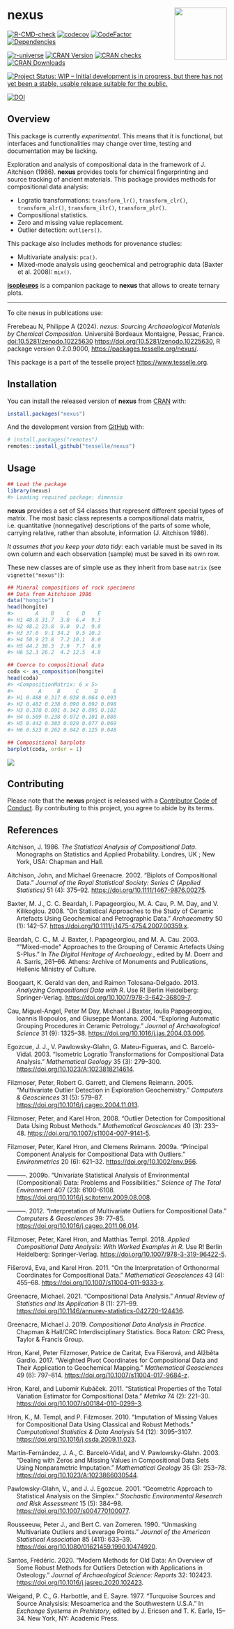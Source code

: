 
<!-- README.md is generated from README.Rmd. Please edit that file -->

# nexus <img width=120px src="man/figures/logo.png" align="right" />

<!-- badges: start -->

[![R-CMD-check](https://github.com/tesselle/nexus/workflows/R-CMD-check/badge.svg)](https://github.com/tesselle/nexus/actions)
[![codecov](https://codecov.io/gh/tesselle/nexus/branch/main/graph/badge.svg)](https://app.codecov.io/gh/tesselle/nexus)
[![CodeFactor](https://www.codefactor.io/repository/github/tesselle/nexus/badge/main)](https://www.codefactor.io/repository/github/tesselle/nexus/overview/main)
[![Dependencies](https://tinyverse.netlify.app/badge/nexus)](https://cran.r-project.org/package=nexus)

<a href="https://tesselle.r-universe.dev/nexus"
class="pkgdown-devel"><img
src="https://tesselle.r-universe.dev/badges/nexus"
alt="r-universe" /></a>
<a href="https://cran.r-project.org/package=nexus"
class="pkgdown-release"><img
src="https://www.r-pkg.org/badges/version/nexus"
alt="CRAN Version" /></a>
<a href="https://cran.r-project.org/web/checks/check_results_nexus.html"
class="pkgdown-release"><img
src="https://badges.cranchecks.info/worst/nexus.svg"
alt="CRAN checks" /></a>
<a href="https://cran.r-project.org/package=nexus"
class="pkgdown-release"><img
src="https://cranlogs.r-pkg.org/badges/nexus"
alt="CRAN Downloads" /></a>

[![Project Status: WIP – Initial development is in progress, but there
has not yet been a stable, usable release suitable for the
public.](https://www.repostatus.org/badges/latest/wip.svg)](https://www.repostatus.org/#wip)

[![DOI](https://zenodo.org/badge/DOI/10.5281/zenodo.10225630.svg)](https://doi.org/10.5281/zenodo.10225630)
<!-- badges: end -->

## Overview

This package is currently *experimental*. This means that it is
functional, but interfaces and functionalities may change over time,
testing and documentation may be lacking.

Exploration and analysis of compositional data in the framework of J.
Aitchison (1986). **nexus** provides tools for chemical fingerprinting
and source tracking of ancient materials. This package provides methods
for compositional data analysis:

- Logratio transformations: `transform_lr()`, `transform_clr()`,
  `transform_alr()`, `transform_ilr()`, `transform_plr()`.
- Compositional statistics.
- Zero and missing value replacement.
- Outlier detection: `outliers()`.

This package also includes methods for provenance studies:

- Multivariate analysis: `pca()`.
- Mixed-mode analysis using geochemical and petrographic data (Baxter et
  al. 2008): `mix()`.

[**isopleuros**](https://packages.tesselle.org/isopleuros/) is a
companion package to **nexus** that allows to create ternary plots.

------------------------------------------------------------------------

To cite nexus in publications use:

Frerebeau N, Philippe A (2024). *nexus: Sourcing Archaeological
Materials by Chemical Composition*. Université Bordeaux Montaigne,
Pessac, France. <doi:10.5281/zenodo.10225630>
<https://doi.org/10.5281/zenodo.10225630>, R package version 0.2.0.9000,
<https://packages.tesselle.org/nexus/>.

This package is a part of the tesselle project
<https://www.tesselle.org>.

## Installation

You can install the released version of **nexus** from
[CRAN](https://CRAN.R-project.org) with:

``` r
install.packages("nexus")
```

And the development version from [GitHub](https://github.com/) with:

``` r
# install.packages("remotes")
remotes::install_github("tesselle/nexus")
```

## Usage

``` r
## Load the package
library(nexus)
#> Loading required package: dimensio
```

**nexus** provides a set of S4 classes that represent different special
types of matrix. The most basic class represents a compositional data
matrix, i.e. quantitative (nonnegative) descriptions of the parts of
some whole, carrying relative, rather than absolute, information (J.
Aitchison 1986).

*It assumes that you keep your data tidy*: each variable must be saved
in its own column and each observation (sample) must be saved in its own
row.

These new classes are of simple use as they inherit from base `matrix`
(see `vignette("nexus")`):

``` r
## Mineral compositions of rock specimens
## Data from Aitchison 1986
data("hongite")
head(hongite)
#>       A    B    C    D    E
#> H1 48.8 31.7  3.8  6.4  9.3
#> H2 48.2 23.8  9.0  9.2  9.8
#> H3 37.0  9.1 34.2  9.5 10.2
#> H4 50.9 23.8  7.2 10.1  8.0
#> H5 44.2 38.3  2.9  7.7  6.9
#> H6 52.3 26.2  4.2 12.5  4.8

## Coerce to compositional data
coda <- as_composition(hongite)
head(coda)
#> <CompositionMatrix: 6 x 5>
#>        A     B     C     D     E
#> H1 0.488 0.317 0.038 0.064 0.093
#> H2 0.482 0.238 0.090 0.092 0.098
#> H3 0.370 0.091 0.342 0.095 0.102
#> H4 0.509 0.238 0.072 0.101 0.080
#> H5 0.442 0.383 0.029 0.077 0.069
#> H6 0.523 0.262 0.042 0.125 0.048

## Compositional barplots
barplot(coda, order = 1)
```

![](man/figures/README-groups-1.png)<!-- -->

## Contributing

Please note that the **nexus** project is released with a [Contributor
Code of Conduct](https://www.tesselle.org/conduct.html). By contributing
to this project, you agree to abide by its terms.

## References

<div id="refs" class="references csl-bib-body hanging-indent"
entry-spacing="0">

<div id="ref-aitchison1986" class="csl-entry">

Aitchison, J. 1986. *The Statistical Analysis of Compositional Data*.
Monographs on Statistics and Applied Probability. Londres, UK ; New
York, USA: Chapman and Hall.

</div>

<div id="ref-aitchison2002" class="csl-entry">

Aitchison, John, and Michael Greenacre. 2002. “Biplots of Compositional
Data.” *Journal of the Royal Statistical Society: Series C (Applied
Statistics)* 51 (4): 375–92. <https://doi.org/10.1111/1467-9876.00275>.

</div>

<div id="ref-baxter2008" class="csl-entry">

Baxter, M. J., C. C. Beardah, I. Papageorgiou, M. A. Cau, P. M. Day, and
V. Kilikoglou. 2008. “On Statistical Approaches to the Study of Ceramic
Artefacts Using Geochemical and Petrographic Data.” *Archaeometry* 50
(1): 142–57. <https://doi.org/10.1111/j.1475-4754.2007.00359.x>.

</div>

<div id="ref-beardah2003" class="csl-entry">

Beardah, C. C., M. J. Baxter, I. Papageorgiou, and M. A. Cau. 2003.
“"<span class="nocase">Mixed-mode</span>" Approaches to the Grouping of
Ceramic Artefacts Using S-Plus.” In *The Digital Heritage of
Archaeology.*, edited by M. Doerr and A. Sarris, 261–66. Athens: Archive
of Monuments and Publications, Hellenic Ministry of Culture.

</div>

<div id="ref-vandenboogaart2013" class="csl-entry">

Boogaart, K. Gerald van den, and Raimon Tolosana-Delgado. 2013.
*Analyzing Compositional Data with R*. Use R! Berlin Heidelberg:
Springer-Verlag. <https://doi.org/10.1007/978-3-642-36809-7>.

</div>

<div id="ref-cau2004" class="csl-entry">

Cau, Miguel-Angel, Peter M Day, Michael J Baxter, Ioulia Papageorgiou,
Ioannis Iliopoulos, and Giuseppe Montana. 2004. “Exploring Automatic
Grouping Procedures in Ceramic Petrology.” *Journal of Archaeological
Science* 31 (9): 1325–38. <https://doi.org/10.1016/j.jas.2004.03.006>.

</div>

<div id="ref-egozcue2003" class="csl-entry">

Egozcue, J. J., V. Pawlowsky-Glahn, G. Mateu-Figueras, and C.
Barceló-Vidal. 2003. “Isometric Logratio Transformations for
Compositional Data Analysis.” *Mathematical Geology* 35 (3): 279–300.
<https://doi.org/10.1023/A:1023818214614>.

</div>

<div id="ref-filzmoser2005" class="csl-entry">

Filzmoser, Peter, Robert G. Garrett, and Clemens Reimann. 2005.
“Multivariate Outlier Detection in Exploration Geochemistry.” *Computers
& Geosciences* 31 (5): 579–87.
<https://doi.org/10.1016/j.cageo.2004.11.013>.

</div>

<div id="ref-filzmoser2008" class="csl-entry">

Filzmoser, Peter, and Karel Hron. 2008. “Outlier Detection for
Compositional Data Using Robust Methods.” *Mathematical Geosciences* 40
(3): 233–48. <https://doi.org/10.1007/s11004-007-9141-5>.

</div>

<div id="ref-filzmoser2009" class="csl-entry">

Filzmoser, Peter, Karel Hron, and Clemens Reimann. 2009a. “Principal
Component Analysis for Compositional Data with Outliers.”
*Environmetrics* 20 (6): 621–32. <https://doi.org/10.1002/env.966>.

</div>

<div id="ref-filzmoser2009a" class="csl-entry">

———. 2009b. “Univariate Statistical Analysis of Environmental
(Compositional) Data: Problems and Possibilities.” *Science of The Total
Environment* 407 (23): 6100–6108.
<https://doi.org/10.1016/j.scitotenv.2009.08.008>.

</div>

<div id="ref-filzmoser2012" class="csl-entry">

———. 2012. “Interpretation of Multivariate Outliers for Compositional
Data.” *Computers & Geosciences* 39: 77–85.
<https://doi.org/10.1016/j.cageo.2011.06.014>.

</div>

<div id="ref-filzmoser2018" class="csl-entry">

Filzmoser, Peter, Karel Hron, and Matthias Templ. 2018. *Applied
Compositional Data Analysis: With Worked Examples in R*. Use R! Berlin
Heidelberg: Springer-Verlag.
<https://doi.org/10.1007/978-3-319-96422-5>.

</div>

<div id="ref-fiserova2011" class="csl-entry">

Fišerová, Eva, and Karel Hron. 2011. “On the Interpretation of
Orthonormal Coordinates for Compositional Data.” *Mathematical
Geosciences* 43 (4): 455–68.
<https://doi.org/10.1007/s11004-011-9333-x>.

</div>

<div id="ref-greenacre2021" class="csl-entry">

Greenacre, Michael. 2021. “Compositional Data Analysis.” *Annual Review
of Statistics and Its Application* 8 (1): 271–99.
<https://doi.org/10.1146/annurev-statistics-042720-124436>.

</div>

<div id="ref-greenacre2019" class="csl-entry">

Greenacre, Michael J. 2019. *Compositional Data Analysis in Practice*.
Chapman & Hall/CRC Interdisciplinary Statistics. Boca Raton: CRC Press,
Taylor & Francis Group.

</div>

<div id="ref-hron2017" class="csl-entry">

Hron, Karel, Peter Filzmoser, Patrice de Caritat, Eva Fišerová, and
Alžběta Gardlo. 2017. “Weighted Pivot Coordinates for Compositional Data
and Their Application to Geochemical Mapping.” *Mathematical
Geosciences* 49 (6): 797–814.
<https://doi.org/10.1007/s11004-017-9684-z>.

</div>

<div id="ref-hron2011" class="csl-entry">

Hron, Karel, and Lubomír Kubáček. 2011. “Statistical Properties of the
Total Variation Estimator for Compositional Data.” *Metrika* 74 (2):
221–30. <https://doi.org/10.1007/s00184-010-0299-3>.

</div>

<div id="ref-hron2010" class="csl-entry">

Hron, K., M. Templ, and P. Filzmoser. 2010. “Imputation of Missing
Values for Compositional Data Using Classical and Robust Methods.”
*Computational Statistics & Data Analysis* 54 (12): 3095–3107.
<https://doi.org/10.1016/j.csda.2009.11.023>.

</div>

<div id="ref-martin-fernandez2003" class="csl-entry">

Martín-Fernández, J. A., C. Barceló-Vidal, and V. Pawlowsky-Glahn. 2003.
“Dealing with Zeros and Missing Values in Compositional Data Sets Using
Nonparametric Imputation.” *Mathematical Geology* 35 (3): 253–78.
<https://doi.org/10.1023/A:1023866030544>.

</div>

<div id="ref-pawlowsky-glahn2001" class="csl-entry">

Pawlowsky-Glahn, V., and J. J. Egozcue. 2001. “Geometric Approach to
Statistical Analysis on the Simplex.” *Stochastic Environmental Research
and Risk Assessment* 15 (5): 384–98.
<https://doi.org/10.1007/s004770100077>.

</div>

<div id="ref-rousseeuw1990" class="csl-entry">

Rousseeuw, Peter J., and Bert C. van Zomeren. 1990. “Unmasking
Multivariate Outliers and Leverage Points.” *Journal of the American
Statistical Association* 85 (411): 633–39.
<https://doi.org/10.1080/01621459.1990.10474920>.

</div>

<div id="ref-santos2020" class="csl-entry">

Santos, Frédéric. 2020. “Modern Methods for Old Data: An Overview of
Some Robust Methods for Outliers Detection with Applications in
Osteology.” *Journal of Archaeological Science: Reports* 32: 102423.
<https://doi.org/10.1016/j.jasrep.2020.102423>.

</div>

<div id="ref-weigand1977" class="csl-entry">

Weigand, P. C., G. Harbottle, and E. Sayre. 1977. “Turquoise Sources and
Source Analysisis: Mesoamerica and the Southwestern U.S.A.” In *Exchange
Systems in Prehistory*, edited by J. Ericson and T. K. Earle, 15–34. New
York, NY: Academic Press.

</div>

</div>
